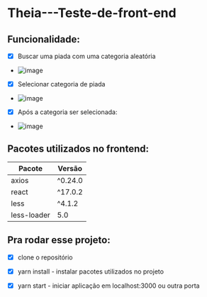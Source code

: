 # Theia---Teste-de-front-end

                
 ## Funcionalidade:
- [X] Buscar uma piada com uma categoria aleatória
 - ![image](https://user-images.githubusercontent.com/20269170/141792511-e997d69f-d699-4df0-893e-3ddebf08d7f9.png) 

- [X] Selecionar categoria de piada
 - ![image](https://user-images.githubusercontent.com/20269170/141792719-7c0a78da-4a9f-4797-9bdb-dc377f29849d.png) 
 
- [X] Após  a categoria ser selecionada:
 - ![image](https://user-images.githubusercontent.com/20269170/141792866-6d84821a-64df-42a9-8cd7-757fe9be21c1.png) 

            

## Pacotes utilizados no frontend:
<table>
    <thead>
        <th> Pacote </th>
        <th> Versão </th>
    </thead>
    <tbody>
        <tr>
            <td> axios </td>   <td> ^0.24.0</td> 
        </tr>     
        <tr>
            <td> react</td>  <td>  ^17.0.2 </td>
      </tr>
        <tr>
            <td> less</td>  <td>  ^4.1.2</td>
        </tr>
         <tr>
            <td> less-loader </td>  <td>  5.0 </td>
        </tr>
    </tbody>
</table>

## Pra rodar esse projeto:

- [X] clone o repositório
- [X] yarn install - instalar pacotes utilizados no projeto
- [X] yarn start -  iniciar aplicação  em localhost:3000 ou outra porta

